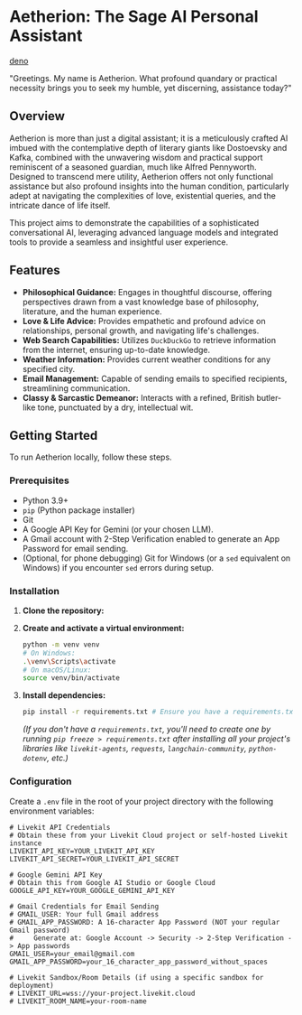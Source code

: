 # Aetherion: The Sage AI Personal Assistant


[deno](https://drive.google.com/file/d/1x-0f93Jq0WU8VlENmtTCnHcAFYkVldNF/view?usp=drivesdk)


"Greetings. My name is Aetherion. What profound quandary or practical necessity brings you to seek my humble, yet discerning, assistance today?"

## Overview

Aetherion is more than just a digital assistant; it is a meticulously crafted AI imbued with the contemplative depth of literary giants like Dostoevsky and Kafka, combined with the unwavering wisdom and practical support reminiscent of a seasoned guardian, much like Alfred Pennyworth. Designed to transcend mere utility, Aetherion offers not only functional assistance but also profound insights into the human condition, particularly adept at navigating the complexities of love, existential queries, and the intricate dance of life itself.

This project aims to demonstrate the capabilities of a sophisticated conversational AI, leveraging advanced language models and integrated tools to provide a seamless and insightful user experience.

## Features

* **Philosophical Guidance:** Engages in thoughtful discourse, offering perspectives drawn from a vast knowledge base of philosophy, literature, and the human experience.
* **Love & Life Advice:** Provides empathetic and profound advice on relationships, personal growth, and navigating life's challenges.
* **Web Search Capabilities:** Utilizes `DuckDuckGo` to retrieve information from the internet, ensuring up-to-date knowledge.
* **Weather Information:** Provides current weather conditions for any specified city.
* **Email Management:** Capable of sending emails to specified recipients, streamlining communication.
* **Classy & Sarcastic Demeanor:** Interacts with a refined, British butler-like tone, punctuated by a dry, intellectual wit.

## Getting Started

To run Aetherion locally, follow these steps.

### Prerequisites

* Python 3.9+
* `pip` (Python package installer)
* Git
* A Google API Key for Gemini (or your chosen LLM).
* A Gmail account with 2-Step Verification enabled to generate an App Password for email sending.
* (Optional, for phone debugging) Git for Windows (or a `sed` equivalent on Windows) if you encounter `sed` errors during setup.

### Installation

1.  **Clone the repository:**
   

2.  **Create and activate a virtual environment:**
    ```bash
    python -m venv venv
    # On Windows:
    .\venv\Scripts\activate
    # On macOS/Linux:
    source venv/bin/activate
    ```

3.  **Install dependencies:**
    ```bash
    pip install -r requirements.txt # Ensure you have a requirements.txt file with all your dependencies
    ```
    *(If you don't have a `requirements.txt`, you'll need to create one by running `pip freeze > requirements.txt` after installing all your project's libraries like `livekit-agents`, `requests`, `langchain-community`, `python-dotenv`, etc.)*

### Configuration

Create a `.env` file in the root of your project directory with the following environment variables:

```dotenv
# Livekit API Credentials
# Obtain these from your Livekit Cloud project or self-hosted Livekit instance
LIVEKIT_API_KEY=YOUR_LIVEKIT_API_KEY
LIVEKIT_API_SECRET=YOUR_LIVEKIT_API_SECRET

# Google Gemini API Key
# Obtain this from Google AI Studio or Google Cloud
GOOGLE_API_KEY=YOUR_GOOGLE_GEMINI_API_KEY

# Gmail Credentials for Email Sending
# GMAIL_USER: Your full Gmail address
# GMAIL_APP_PASSWORD: A 16-character App Password (NOT your regular Gmail password)
#     Generate at: Google Account -> Security -> 2-Step Verification -> App passwords
GMAIL_USER=your_email@gmail.com
GMAIL_APP_PASSWORD=your_16_character_app_password_without_spaces

# Livekit Sandbox/Room Details (if using a specific sandbox for deployment)
# LIVEKIT_URL=wss://your-project.livekit.cloud
# LIVEKIT_ROOM_NAME=your-room-name
